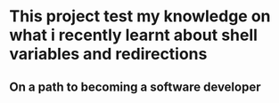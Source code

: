 # This project test my knowledge on what i recently learnt about shell variables and redirections
## On a path to becoming a software developer
